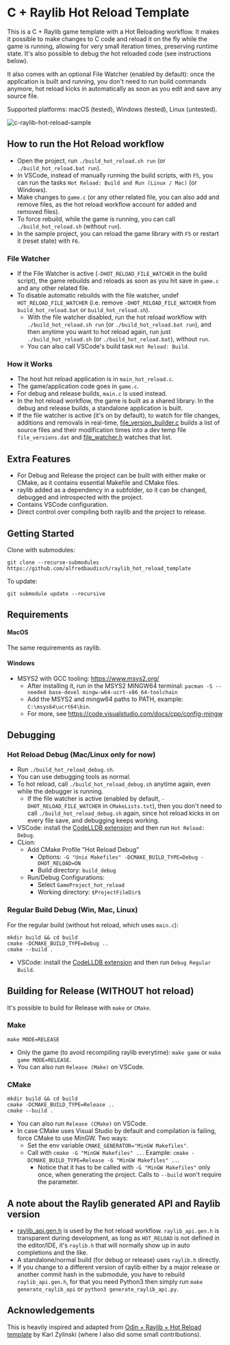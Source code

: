 ﻿# C + Raylib Hot Reload Template
This is a C + Raylib game template with a Hot Reloading workflow. It makes it possible to make changes to C code and reload it on the fly while the game is running, allowing for very small iteration times, preserving runtime state. It's also possible to debug the hot reloaded code (see instructions below).

It also comes with an optional File Watcher (enabled by default): once the application is built and running, you don't need to run build commands anymore, hot reload kicks in automatically as soon as you edit and save any source file.

Supported platforms: macOS (tested), Windows (tested), Linux (untested).

![c-raylib-hot-reload-sample](https://github.com/user-attachments/assets/8b15bac3-59cf-4e3b-bb4d-9a5b43bfbb3e)

## How to run the Hot Reload workflow
- Open the project, run `./build_hot_reload.sh run` (or `./build_hot_reload.bat run`).
- In VSCode, instead of manually running the build scripts, with `F5`, you can run the tasks `Hot Reload: Build and Run (Linux / Mac)` (or Windows).
- Make changes to `game.c` (or any other related file, you can also add and remove files, as the hot reload workflow account for added and removed files).
- To force rebuild, while the game is running, you can call `./build_hot_reload.sh` (without `run`).
- In the sample project, you can reload the game library with `F5` or restart it (reset state) with `F6`.

### File Watcher
- If the File Watcher is active (`-DHOT_RELOAD_FILE_WATCHER` in the build script), the game rebuilds and reloads as soon as you hit save in `game.c` and any other related file.
- To disable automatic rebuilds with the file watcher, undef `HOT_RELOAD_FILE_WATCHER` (i.e. remove `-DHOT_RELOAD_FILE_WATCHER` from `build_hot_reload.bat` or `build_hot_reload.sh`).
  - With the file watcher disabled, run the hot reload workflow with `./build_hot_reload.sh run` (or `./build_hot_reload.bat run`), and then anytime you want to hot reload again, run just `./build_hot_reload.sh` (or `./build_hot_reload.bat`), without `run`.
  - You can also call VSCode's build task `Hot Reload: Build`.

### How it Works
- The host hot reload application is in `main_hot_reload.c`.
- The game/application code goes in `game.c`.
- For debug and release builds, `main.c` is used instead.
- In the hot reload workflow, the game is built as a shared library. In the debug and release builds, a standalone application is built.
- If the file watcher is active (it's on by default), to watch for file changes, additions and removals in real-time, [file_version_builder.c](src/hot_reload/file_version_builder.c) builds a list of source files and their modification times into a dev temp file `file_versions.dat` and [file_watcher.h](src/hot_reload/file_watcher.h) watches that list.

## Extra Features
- For Debug and Release the project can be built with either make or CMake, as it contains essential Makefile and CMake files.
- raylib added as a dependency in a subfolder, so it can be changed, debugged and introspected with the project.
- Contains VSCode configuration.
- Direct control over compiling both raylib and the project to release.

## Getting Started
Clone with submodules:
```
git clone --recurse-submodules https://github.com/alfredbaudisch/raylib_hot_reload_template
```

To update:
```
git submodule update --recursive
```

## Requirements
#### MacOS
The same requirements as raylib.

#### Windows
- MSYS2 with GCC tooling: https://www.msys2.org/
  - After installing it, run in the MSYS2 MINGW64 terminal: `pacman -S --needed base-devel mingw-w64-ucrt-x86_64-toolchain`
  - Add the MSYS2 and mingw64 paths to PATH, example: `C:\msys64\ucrt64\bin`.
  - For more, see https://code.visualstudio.com/docs/cpp/config-mingw

## Debugging
### Hot Reload Debug (Mac/Linux only for now)
- Run `./build_hot_reload_debug.sh`.
- You can use debugging tools as normal.
- To hot reload, call `./build_hot_reload_debug.sh` anytime again, even while the debugger is running.
  - If the file watcher is active (enabled by default, `-DHOT_RELOAD_FILE_WATCHER` in `CMakeLists.txt`), then you don't need to call `./build_hot_reload_debug.sh` again, since hot reload kicks in on every file save, and debugging keeps working.
- VSCode: install the [CodeLLDB extension](https://marketplace.visualstudio.com/items?itemName=vadimcn.vscode-lldb) and then run `Hot Reload: Debug`.
- CLion:
  - Add CMake Profile "Hot Reload Debug"
    - Options: `-G "Unix Makefiles" -DCMAKE_BUILD_TYPE=Debug -DHOT_RELOAD=ON`
    - Build directory: `build_debug`
  - Run/Debug Configurations:
    - Select `GameProject_hot_reload`
    - Working directory: `$ProjectFileDir$`

### Regular Build Debug (Win, Mac, Linux)
For the regular build (without hot reload, which uses `main.c`):
```
mkdir build && cd build
cmake -DCMAKE_BUILD_TYPE=Debug ..
cmake --build .
```

- VSCode: install the [CodeLLDB extension](https://marketplace.visualstudio.com/items?itemName=vadimcn.vscode-lldb) and then run `Debug Regular Build`.

## Building for Release (WITHOUT hot reload)
It's possible to build for Release with `make` or `CMake`.

### Make
```
make MODE=RELEASE
```

- Only the game (to avoid recompiling raylib everytime): `make game` or `make game MODE=RELEASE`.
- You can also run `Release (Make)` on VSCode.

### CMake
```
mkdir build && cd build
cmake -DCMAKE_BUILD_TYPE=Release ..
cmake --build .
```

- You can also run `Release (CMake)` on VSCode.
- In case CMake uses Visual Studio by default and compilation is failing, force CMake to use MinGW. Two ways:
  - Set the env variable `CMAKE_GENERATOR="MinGW Makefiles"`.
  - Call with `cmake -G "MinGW Makefiles" ..`. Example: `cmake -DCMAKE_BUILD_TYPE=Release -G "MinGW Makefiles" ..`.
    - Notice that it has to be called with `-G "MinGW Makefiles"` only once, when generating the project. Calls to `--build` won't require the parameter.

## A note about the Raylib generated API and Raylib version
- [raylib_api.gen.h](src/hot_reload/raylib_api.gen.h) is used by the hot reload workflow. `raylib_api.gen.h` is transparent during development, as long as `HOT_RELOAD` is not defined in the editor/IDE, it's `raylib.h` that will normally show up in auto completions and the like. 
- A standalone/normal build (for debug or release) uses `raylib.h` directly.
- If you change to a different version of raylib either by a major release or another commit hash in the submodule, you have to rebuild `raylib_api.gen.h`, for that you need Python3 then simply run `make generate_raylib_api` or `python3 generate_raylib_api.py`.

## Acknowledgements
This is heavily inspired and adapted from [Odin + Raylib + Hot Reload template](https://github.com/karl-zylinski/odin-raylib-hot-reload-game-template) by Karl Zylinski (where I also did some small contributions).
